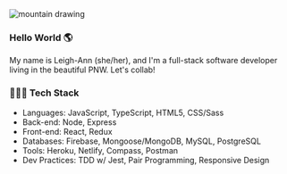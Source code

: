 <img src="https://github.com/lacrivella/lacrivella/mountain.png" alt="mountain drawing"/>

### Hello World 🌎

My name is Leigh-Ann (she/her), and I'm a full-stack software developer living in the beautiful PNW. Let's collab!

### 👩🏻‍💻 Tech Stack
- Languages: JavaScript, TypeScript, HTML5, CSS/Sass
- Back-end: Node, Express
- Front-end: React, Redux
- Databases: Firebase, Mongoose/MongoDB, MySQL, PostgreSQL
- Tools: Heroku, Netlify, Compass, Postman
- Dev Practices: TDD w/ Jest, Pair Programming, Responsive Design
